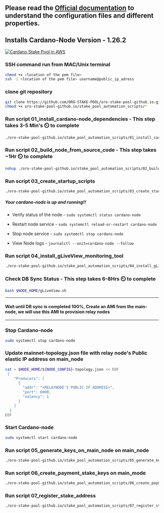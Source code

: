 ## Please read the [Official documentation](https://docs.cardano.org/projects/cardano-node/en/latest/index.html) to understand the configuration files and different properties.

## Installs Cardano-Node Version - 1.26.2

[![Cardano Stake Pool in AWS](http://www.oroops.com.s3-website-us-east-1.amazonaws.com/assets/images/thumbnail.png)](https://www.youtube.com/channel/UC03xhqQTPQL035gNjeuTWGg)


### SSH command run from MAC/Unix terminal

```bash
chmod +x <location of the pem file>
ssh -i <location of the pem file> username@public_ip_adress
```

### clone git repository
```bash
git clone https://github.com/ORO-STAKE-POOL/oro-stake-pool-github.io.git
chmod +x oro-stake-pool-github.io/stake_pool_automation_scripts/*
```

### Run script 01_install_cardano-node_dependencies - This step takes 3-5 Min's :timer_clock: to complete
```bash
./oro-stake-pool-github.io/stake_pool_automation_scripts/01_install_cardano-node_dependencies.sh
```

### Run script 02_build_node_from_source_code - This step takes ~1Hr :timer_clock: to complete
```bash
nohup ./oro-stake-pool-github.io/stake_pool_automation_scripts/02_build_node_and_configure.sh &
```

### Run script 03_create_startup_scripts 
```bash
./oro-stake-pool-github.io/stake_pool_automation_scripts/03_create_startup_scripts.sh
```
##### Your cardano-node is up and running!!
* Verify status of the node - `sudo systemctl status cardano-node`

* Restart node service - `sudo systemctl reload-or-restart cardano-node`

* Stop node service - `sudo systemctl stop cardano-node`

* View Node logs - `journalctl --unit=cardano-node --follow`

### Run script 04_install_gLiveView_monitoring_tool
```bash
./oro-stake-pool-github.io/stake_pool_automation_scripts/04_install_gLiveView_monitoring_tool.sh
```

### Check DB Sync Status  - This step takes 6-8Hrs :timer_clock: to complete
```bash
bash $NODE_HOME/gLiveView.sh
```

----

#### Wait until DB sync is completed 100%, Create an AMI from the main-node, we will use this AMI to provision relay nodes

----

### Stop Cardano-node
```bash
sudo systemctl stop cardano-node
```

### Update mainnet-topology.json file with relay node's Public elastic IP address on main_node
```bash
cat > $NODE_HOME/${NODE_CONFIG}-topology.json << EOF 
 {
    "Producers": [
      {
        "addr": "<RELAYNODE'S PUBLIC IP ADDRESS>",
        "port": 6000,
        "valency": 1
      }
    ]
  }
EOF
```
### Start Cardano-node
```bash
sudo systemctl start cardano-node
```
### Run script 05_generate_keys_on_main_node on main_node
```bash
./oro-stake-pool-github.io/stake_pool_automation_scripts/05_generate_keys_on_main_node.sh
```

### Run script 06_create_payment_stake_keys on main_mode
```bash
./oro-stake-pool-github.io/stake_pool_automation_scripts/06_create_payment_stake_keys.sh
```

### Run script 07_register_stake_address
```bash
./oro-stake-pool-github.io/stake_pool_automation_scripts/07_register_stake_address.sh
```


